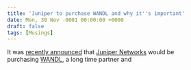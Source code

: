 ```yaml
---
title: 'Juniper to purchase WANDL and why it''s important'
date: Mon, 30 Nov -0001 00:00:00 +0000
draft: false
tags: [Musings]
---
```


It was [recently announced](http://newsroom.juniper.net/press-releases/juniper-networks-to-acquire-wandl-inc--nyse-jnpr-1076371) that [Juniper Networks](http://www.juniper.net) would be purchasing [WANDL](http://www.wandl.com "WANDL"), a long time partner and
